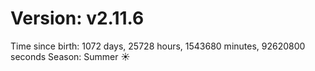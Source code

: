# Version: v2.11.6
Time since birth: 1072 days, 25728 hours, 1543680 minutes, 92620800 seconds
Season: Summer ☀️
